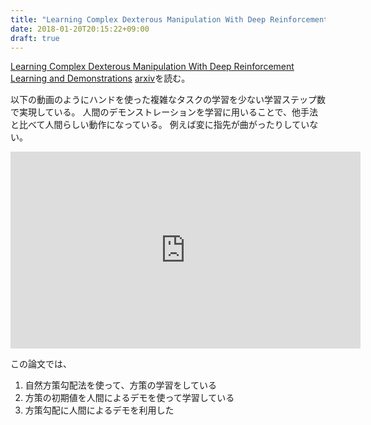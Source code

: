```yaml
---
title: "Learning Complex Dexterous Manipulation With Deep Reinforcement Learning and Demonstrations"
date: 2018-01-20T20:15:22+09:00
draft: true
---
```


[Learning Complex Dexterous Manipulation With Deep Reinforcement Learning and Demonstrations](https://sites.google.com/view/deeprl-dexterous-manipulation)
[arxiv](https://arxiv.org/abs/1709.10087)を読む。

以下の動画のようにハンドを使った複雑なタスクの学習を少ない学習ステップ数で実現している。
人間のデモンストレーションを学習に用いることで、他手法と比べて人間らしい動作になっている。
例えば変に指先が曲がったりしていない。

<iframe width="560" height="315" src="https://www.youtube.com/embed/jJtBll8l_OM" frameborder="0" allow="autoplay; encrypted-media" allowfullscreen></iframe>

この論文では、
1. 自然方策勾配法を使って、方策の学習をしている
2. 方策の初期値を人間によるデモを使って学習している
3. 方策勾配に人間によるデモを利用した